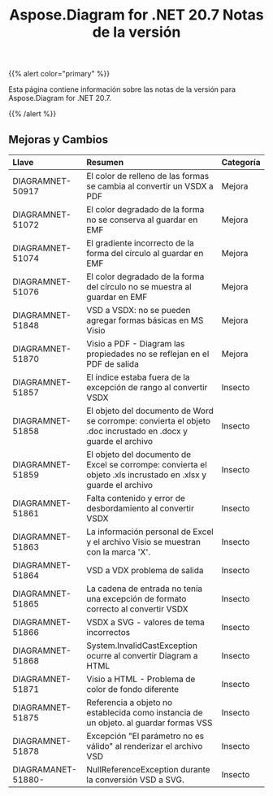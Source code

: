 ﻿---
title: Aspose.Diagram for .NET 20.7 Notas de la versión
type: docs
weight: 15
url: /es/net/aspose-diagram-for-net-20-7-release-notes/
---
{{% alert color="primary" %}} 

Esta página contiene información sobre las notas de la versión para Aspose.Diagram for .NET 20.7.

{{% /alert %}} 
## **Mejoras y Cambios**

|**Llave**|**Resumen**|**Categoría**|
|:- |:- |:- |
|DIAGRAMNET-50917|El color de relleno de las formas se cambia al convertir un VSDX a PDF|Mejora|
|DIAGRAMNET-51072|El color degradado de la forma no se conserva al guardar en EMF|Mejora|
|DIAGRAMNET-51074|El gradiente incorrecto de la forma del círculo al guardar en EMF|Mejora|
|DIAGRAMNET-51076|El color degradado de la forma del círculo no se muestra al guardar en EMF|Mejora|
|DIAGRAMNET-51848|VSD a VSDX: no se pueden agregar formas básicas en MS Visio|Mejora|
|DIAGRAMNET-51870|Visio a PDF - Diagram las propiedades no se reflejan en el PDF de salida|Mejora|
|DIAGRAMNET-51857|El índice estaba fuera de la excepción de rango al convertir VSDX|Insecto|
|DIAGRAMNET-51858|El objeto del documento de Word se corrompe: convierta el objeto .doc incrustado en .docx y guarde el archivo|Insecto|
|DIAGRAMNET-51859|El objeto del documento de Excel se corrompe: convierta el objeto .xls incrustado en .xlsx y guarde el archivo|Insecto|
|DIAGRAMNET-51861|Falta contenido y error de desbordamiento al convertir VSDX|Insecto|
|DIAGRAMNET-51863|La información personal de Excel y el archivo Visio se muestran con la marca 'X'.|Insecto|
|DIAGRAMNET-51864|VSD a VDX problema de salida|Insecto|
|DIAGRAMNET-51865|La cadena de entrada no tenía una excepción de formato correcto al convertir VSDX|Insecto|
|DIAGRAMNET-51866|VSDX a SVG - valores de tema incorrectos|Insecto|
|DIAGRAMNET-51868|System.InvalidCastException ocurre al convertir Diagram a HTML|Insecto|
|DIAGRAMNET-51871|Visio a HTML - Problema de color de fondo diferente|Insecto|
|DIAGRAMNET-51875|Referencia a objeto no establecida como instancia de un objeto. al guardar formas VSS|Insecto|
|DIAGRAMNET-51878|Excepción "El parámetro no es válido" al renderizar el archivo VSD|Insecto|
| DIAGRAMANET-51880-|NullReferenceException durante la conversión VSD a SVG.|Insecto|

